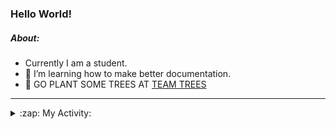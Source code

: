 ### Hello World!

##### About:
- Currently I am a student.
- 🌱 I’m learning how to make better documentation.
- 🌱 GO PLANT SOME TREES AT [TEAM TREES](https://teamtrees.org/)

---
<details>
  <summary>:zap: My Activity:</summary>
  
<!--START_SECTION:waka-->
![Code Time](http://img.shields.io/badge/Code%20Time-1%2C157%20hrs%2046%20mins-blue)

**I'm a Night 🦉** 

```text
🌞 Morning                1814 commits        ██░░░░░░░░░░░░░░░░░░░░░░░   09.97 % 
🌆 Daytime                6214 commits        █████████░░░░░░░░░░░░░░░░   34.16 % 
🌃 Evening                5175 commits        ███████░░░░░░░░░░░░░░░░░░   28.45 % 
🌙 Night                  4986 commits        ███████░░░░░░░░░░░░░░░░░░   27.41 % 
```
📅 **I'm Most Productive on Wednesday** 

```text
Monday                   2603 commits        ████░░░░░░░░░░░░░░░░░░░░░   14.31 % 
Tuesday                  2476 commits        ███░░░░░░░░░░░░░░░░░░░░░░   13.61 % 
Wednesday                4239 commits        ██████░░░░░░░░░░░░░░░░░░░   23.31 % 
Thursday                 2328 commits        ███░░░░░░░░░░░░░░░░░░░░░░   12.80 % 
Friday                   1843 commits        ███░░░░░░░░░░░░░░░░░░░░░░   10.13 % 
Saturday                 1604 commits        ██░░░░░░░░░░░░░░░░░░░░░░░   08.82 % 
Sunday                   3096 commits        ████░░░░░░░░░░░░░░░░░░░░░   17.02 % 
```


📊 **This Week I Spent My Time On** 

```text
🔥 Editors: 
VS Code                  4 hrs 12 mins       █████████████████████████   100.00 % 

🐱‍💻 Projects: 
praise                   4 hrs 11 mins       █████████████████████████   99.52 % 
CSF31                    1 min               ░░░░░░░░░░░░░░░░░░░░░░░░░   00.48 % 
```


 Last Updated on 08/08/2023 22:10:02 UTC
<!--END_SECTION:waka-->
</details>
